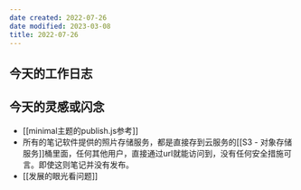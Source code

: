 ```yaml
---
date created: 2022-07-26
date modified: 2023-03-08
title: 2022-07-26
---
```


## 今天的工作日志

## 今天的灵感或闪念

- [[minimal主题的publish.js参考]]
- 所有的笔记软件提供的照片存储服务，都是直接存到云服务的[[S3 - 对象存储服务]]桶里面，任何其他用户，直接通过url就能访问到，没有任何安全措施可言。即使这则笔记并没有发布。
- [[发展的眼光看问题]]
